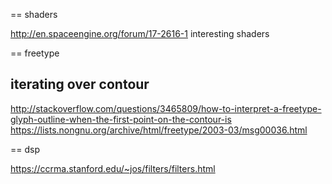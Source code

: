 
== shaders

http://en.spaceengine.org/forum/17-2616-1
	interesting shaders

== freetype

iterating over contour
---

http://stackoverflow.com/questions/3465809/how-to-interpret-a-freetype-glyph-outline-when-the-first-point-on-the-contour-is
https://lists.nongnu.org/archive/html/freetype/2003-03/msg00036.html

== dsp

https://ccrma.stanford.edu/~jos/filters/filters.html
